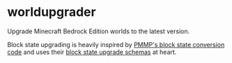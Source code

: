 # worldupgrader
Upgrade Minecraft Bedrock Edition worlds to the latest version.

Block state upgrading is heavily inspired by [PMMP's block state conversion code](https://github.com/pmmp/PocketMine-MP/tree/major-next/src/data/bedrock/block/upgrade) and uses
their [block state upgrade schemas](https://github.com/pmmp/BedrockBlockUpgradeSchema) at heart.
